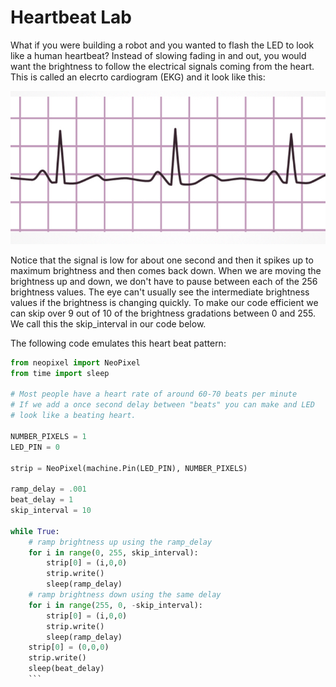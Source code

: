 # Heartbeat Lab

What if you were building a robot and you wanted to flash the LED to look like a human heartbeat? 
Instead of slowing fading in and out, you would want the brightness to follow the electrical signals coming from the heart. This is called an elecrto cardiogram (EKG) and it look like this:

![](../img/ekg-sample.png)

Notice that the signal is low for about one second and then it spikes up to maximum brightness and then comes back down. When we are moving the brightness up and down, we don't have to pause between each of the 256 brightness values. The eye can't usually see the intermediate brightness values if the brightness is changing quickly. To make our code efficient we can skip over 9 out of 10 of the brightness gradations between 0 and 255. We call this the skip_interval in our code below.

The following code emulates this heart beat pattern:

```py
from neopixel import NeoPixel
from time import sleep

# Most people have a heart rate of around 60-70 beats per minute
# If we add a once second delay between "beats" you can make and LED
# look like a beating heart.

NUMBER_PIXELS = 1
LED_PIN = 0

strip = NeoPixel(machine.Pin(LED_PIN), NUMBER_PIXELS)

ramp_delay = .001
beat_delay = 1
skip_interval = 10

while True:
    # ramp brightness up using the ramp_delay
    for i in range(0, 255, skip_interval):
        strip[0] = (i,0,0)
        strip.write()
        sleep(ramp_delay)
    # ramp brightness down using the same delay
    for i in range(255, 0, -skip_interval):
        strip[0] = (i,0,0)
        strip.write()
        sleep(ramp_delay)
    strip[0] = (0,0,0)
    strip.write()
    sleep(beat_delay)
    ```